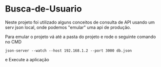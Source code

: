 # Busca-de-Usuario
Neste projeto foi utilizado alguns conceitos de consulta de API usando um serv json local, onde podemos "emular" uma api de produção.

Para emular o projeto vá até a pasta do projeto e rode o seguinte comando no CMD

```
json-server --watch --host 192.168.1.2 --port 3000 db.json
```
e Execute a aplicação
